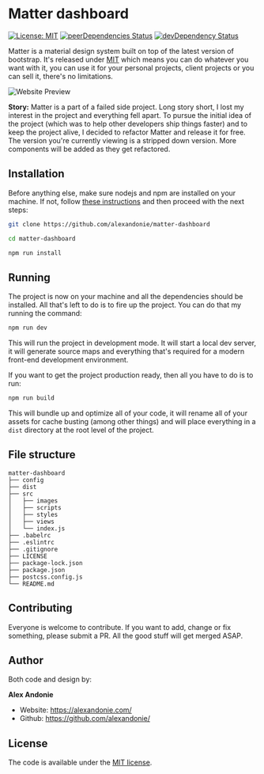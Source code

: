 # Matter dashboard

[![License: MIT](https://img.shields.io/badge/license-MIT-blue.svg)](https://opensource.org/licenses/MIT)
[![peerDependencies Status](https://img.shields.io/david/peer/alexandonie/matter-dashboard.svg)](https://david-dm.org/alexandonie/matter-dashboard?type=peer)
[![devDependency Status](https://img.shields.io/david/dev/alexandonie/matter-dashboard.svg)](https://david-dm.org/alexandonie/matter-dashboard?type=dev)

Matter is a material design system built on top of the latest version of bootstrap. It's released under [MIT](LICENSE) which means you can do whatever you want with it, you can use it for your personal projects, client projects or you can sell it, there's no limitations.

![Website Preview](https://stupefied-euler-a72577.netlify.com/aj13hf4hj5a3sdf7akp.jpg "Matter dashboard")


**Story:** Matter is a part of a failed side project. Long story short, I lost my interest in the project and everything fell apart. To pursue the initial idea of the project (which was to help other developers ship things faster) and to keep the project alive, I decided to refactor Matter and release it for free. The version you're currently viewing is a stripped down version. More components will be added as they get refactored.


## Installation

Before anything else, make sure nodejs and npm are installed on your machine. If not, follow [these instructions](https://docs.npmjs.com/downloading-and-installing-node-js-and-npm) and then proceed with the next steps:

```bash
git clone https://github.com/alexandonie/matter-dashboard
```

```bash
cd matter-dashboard
```

```bash
npm run install
```

## Running

The project is now on your machine and all the dependencies should be installed. All that's left to do is to fire up the project. You can do that my running the command:

```bash
npm run dev
```

This will run the project in development mode. It will start a local dev server, it will generate source maps and everything that's required for a modern front-end development environment.

If you want to get the project production ready, then all you have to do is to run:

```bash
npm run build
```

This will bundle up and optimize all of your code, it will rename all of your assets for cache busting (among other things) and will place everything in a `dist` directory at the root level of the project.

## File structure
```
matter-dashboard
├── config
├── dist
├── src
│   ├── images
│   ├── scripts
│   ├── styles
│   ├── views
│   └── index.js
├── .babelrc
├── .eslintrc
├── .gitignore
├── LICENSE
├── package-lock.json
├── package.json
├── postcss.config.js
└── README.md
```

## Contributing

Everyone is welcome to contribute. If you want to add, change or fix something, please submit a PR. All the good stuff will get merged ASAP.


## Author

Both code and design by:

**Alex Andonie**

-   Website: <https://alexandonie.com/>
-   Github: <https://github.com/alexandonie/>

## License

The code is available under the [MIT license](LICENSE).

